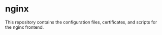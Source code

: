 # nginx
This repository contains the configuration files, certificates, and scripts for the nginx frontend.

